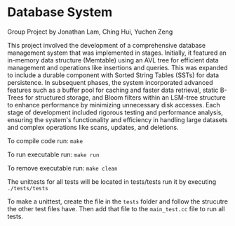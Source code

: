 # Database System
Group Project by Jonathan Lam, Ching Hui, Yuchen Zeng

This project involved the development of a comprehensive database management system that was implemented in stages. Initially, it featured an in-memory data structure (Memtable) using an AVL tree for efficient data management and operations like insertions and queries. This was expanded to include a durable component with Sorted String Tables (SSTs) for data persistence. In subsequent phases, the system incorporated advanced features such as a buffer pool for caching and faster data retrieval, static B-Trees for structured storage, and Bloom filters within an LSM-tree structure to enhance performance by minimizing unnecessary disk accesses. Each stage of development included rigorous testing and performance analysis, ensuring the system's functionality and efficiency in handling large datasets and complex operations like scans, updates, and deletions.

To compile code run: `make`

To run executable run: `make run`

To remove executable run: `make clean`

The unittests for all tests will be located in tests/tests run it by executing `./tests/tests`

To make a unittest, create the file in the `tests` folder and follow the strucutre the other test files have. Then add that file to the `main_test.cc` file to run all tests.
